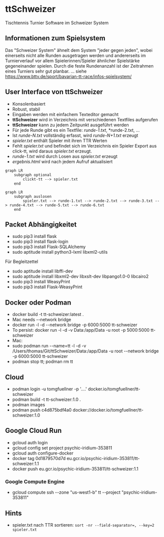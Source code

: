 # ttSchweizer
Tischtennis Turnier Software im Schweizer System

## Informationen zum Spielsystem

Das "Schweizer System" ähnelt dem System "jeder gegen jeden", wobei einerseits nicht alle Runden ausgetragen werden und andererseits im Turnierverlauf vor allem Spielerinnen/Spieler ähnlicher Spielstärke gegeneinander spielen.
Durch die feste Rundenanzahl ist der Zeitrahmen eines Turniers sehr gut planbar.
... siehe https://www.bttv.de/sport/bavarian-tt-race/infos-spielsystem/

## User Interface von **ttSchweizer**

* Konsolenbasiert
* Robust, stabil
* Eingaben werden mit einfachem Texteditor gemacht
* **ttSchweizer** wird in Verzeichnis mit verschiedenen Textfiles aufgerufen
* **ttSchweizer** kann zu jedem Zeitpunkt ausgeführt werden
* Für jede Runde gibt es ein Textfile: *runde-1.txt*, *runde-2.txt, ...
* Ist *runde-N.txt* vollständig erfasst, wird *runde-N+1.txt* erzeugt
* *spieler.txt* enthält Spieler mit ihren TTR Werten
* Fehlt *spieler.txt* und befindet sich im Verzeichnis ein Spieler Export aus click-tt, wird daraus *spieler.txt* erzeugt.
* *runde-1.txt* wird durch Losen aus *spieler.txt* erzeugt
* *ergebnis.html* wird nach jedem Aufruf aktualisiert

```mermaid
graph LR
    subgraph optional
        clickt-tt --> spieler.txt
    end
```
```mermaid
graph LR
    subgraph auslosen
        spieler.txt --> runde-1.txt --> runde-2.txt --> runde-3.txt --> runde-4.txt --> runde-5.txt --> runde-6.txt
    end
```
## Packet Abhängigkeitet

* sudo pip3 install flask
* sudo pip3 install flask-login
* sudo pip3 install Flask-SQLAlchemy
* sudo aptitude install python3-lxml libxml2-utils

Für Begleitzettel
* sudo aptitude install libffi-dev
* sudo aptitude install libxml2-dev libxslt-dev libpango1.0-0 libcairo2
* sudo pip3 install WeasyPrint
* sudo pip3 install Flask-WeasyPrint

## Docker oder Podman

* docker build -t tt-schweizer:latest .
* Mac needs --network bridge 
* docker run -l -d --network bridge -p 6000:5000 tt-schweizer
* To persist: docker run -l -d -v Data:/app/Data -u root -p 5000:5000 tt-schweizer
* Mac:
* sudo podman run --name=tt -l -d -v /Users/thomas/Git/ttSchweizer/Data:/app/Data -u root --network bridge -p 6000:5000 tt-schweizer
* podman stop tt; podman rm tt

## Cloud

* podman login -u tomgfuellner -p '....'  docker.io/tomgfuellner/tt-schweizer
* podman build -t tt-schweizer:1.0 .
* podman images
* podman push c4d875bdf4a0 docker://docker.io/tomgfuellner/tt-schweizer:1.0

## Google Cloud Run

* gcloud auth login
* gcloud config set project psychic-iridium-353811
* gcloud auth configure-docker
* docker tag 0d1879570d7d eu.gcr.io/psychic-iridium-353811/tt-schweizer:1.1
* docker push eu.gcr.io/psychic-iridium-353811/tt-schweizer:1.1

### Google Compute Engine

* gcloud compute ssh --zone "us-west1-b" tt --project "psychic-iridium-353811"

## Hints

* spieler.txt nach TTR sortieren: `sort -nr --field-separator=, --key=2 spieler.txt`
